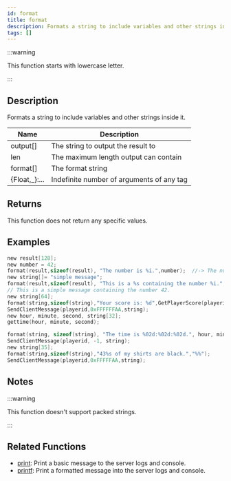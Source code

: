 ```yaml
---
id: format
title: format
description: Formats a string to include variables and other strings inside it.
tags: []
---
```


:::warning

This function starts with lowercase letter.

:::

## Description

Formats a string to include variables and other strings inside it.

| Name           | Description                               |
| -------------- | ----------------------------------------- |
| output[]       | The string to output the result to        |
| len            | The maximum length output can contain     |
| format[]       | The format string                         |
| {Float,\_}:... | Indefinite number of arguments of any tag |

## Returns

This function does not return any specific values.

## Examples

```c
new result[128];
new number = 42;
format(result,sizeof(result), "The number is %i.",number);  //-> The number is 42.
new string[]= "simple message";
format(result,sizeof(result), "This is a %s containing the number %i.", string, number);
// This is a simple message containing the number 42.
new string[64];
format(string,sizeof(string),"Your score is: %d",GetPlayerScore(playerid));
SendClientMessage(playerid,0xFFFFFFAA,string);
new hour, minute, second, string[32];
gettime(hour, minute, second);

format(string, sizeof(string), "The time is %02d:%02d:%02d.", hour, minute, second); // will output something like 09:45:02
SendClientMessage(playerid, -1, string);
new string[35];
format(string,sizeof(string),"43%s of my shirts are black.","%%");
SendClientMessage(playerid,0xFFFFFAA,string);
```

## Notes

:::warning

This function doesn't support packed strings.

:::

## Related Functions

- [print](../functions/print): Print a basic message to the server logs and console.
- [printf](../functions/printf): Print a formatted message into the server logs and console.
